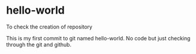 # hello-world
To check the creation of repository

This is my first commit to git named hello-world. No code but just checking through the git and github.
